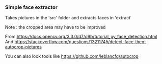 ### Simple face extractor

Takes pictures in the 'src' folder and extracts faces in 'extract'

Note : the cropped area may have to be improved

From https://docs.opencv.org/3.3.0/d7/d8b/tutorial_py_face_detection.html
And https://stackoverflow.com/questions/13211745/detect-face-then-autocrop-pictures

You can also look tools like https://github.com/leblancfg/autocrop